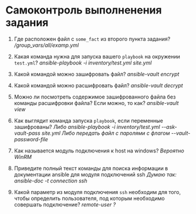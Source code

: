 # Самоконтроль выполненения задания

1. Где расположен файл с `some_fact` из второго пункта задания?
*/group_vars/all/examp.yml*

2. Какая команда нужна для запуска вашего `playbook` на окружении `test.yml`?
*ansible-playbook -i inventory/test.yml site.yml*

3. Какой командой можно зашифровать файл?
*ansible-vault encrypt*

4. Какой командой можно расшифровать файл?
*ansible-vault decrypt*

5. Можно ли посмотреть содержимое зашифрованного файла без команды расшифровки файла? Если можно, то как?
*ansible-vault view*

6. Как выглядит команда запуска `playbook`, если переменные зашифрованы?
*Либо ansible-playbook -i inventory/test.yml --ask-vault-pass site.yml*
*Либо передать файл с паролями с флагом --vault-password-file*

7. Как называется модуль подключения к host на windows?
*Вероятно WinRM*

8. Приведите полный текст команды для поиска информации в документации ansible для модуля подключений ssh
*Думаю так: ansible-doc -t connection ssh*

9. Какой параметр из модуля подключения `ssh` необходим для того, чтобы определить пользователя, под которым необходимо совершать подключение?
*remote-user ?*